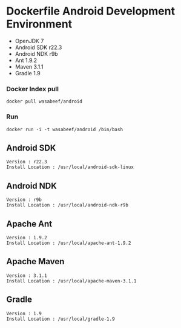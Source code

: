 Dockerfile Android Development Environment
===========

 * OpenJDK 7
 * Android SDK r22.3
 * Android NDK r9b
 * Ant 1.9.2
 * Maven 3.1.1
 * Gradle 1.9


### Docker Index pull

    docker pull wasabeef/android

### Run

    docker run -i -t wasabeef/android /bin/bash

## Android SDK

    Version : r22.3
    Install Location : /usr/local/android-sdk-linux
    
## Android NDK

    Version : r9b
    Install Location : /usr/local/android-ndk-r9b

## Apache Ant

    Version : 1.9.2
    Install Location : /usr/local/apache-ant-1.9.2

## Apache Maven

    Version : 3.1.1
    Install Location : /usr/local/apache-maven-3.1.1

## Gradle

    Version : 1.9
    Install Location : /usr/local/gradle-1.9
